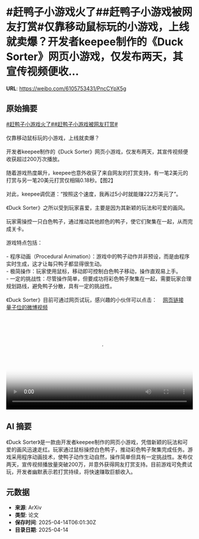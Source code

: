 # #赶鸭子小游戏火了##赶鸭子小游戏被网友打赏#仅靠移动鼠标玩的小游戏，上线就卖爆？开发者keepee制作的《Duck Sorter》网页小游戏，仅发布两天，其宣传视频便收...

**URL**: https://weibo.com/6105753431/PncCYpX5g

## 原始摘要

<a href="https://m.weibo.cn/search?containerid=231522type%3D1%26t%3D10%26q%3D%23%E8%B5%B6%E9%B8%AD%E5%AD%90%E5%B0%8F%E6%B8%B8%E6%88%8F%E7%81%AB%E4%BA%86%23&amp;extparam=%23%E8%B5%B6%E9%B8%AD%E5%AD%90%E5%B0%8F%E6%B8%B8%E6%88%8F%E7%81%AB%E4%BA%86%23" data-hide=""><span class="surl-text">#赶鸭子小游戏火了#</span></a><a href="https://m.weibo.cn/search?containerid=231522type%3D1%26t%3D10%26q%3D%23%E8%B5%B6%E9%B8%AD%E5%AD%90%E5%B0%8F%E6%B8%B8%E6%88%8F%E8%A2%AB%E7%BD%91%E5%8F%8B%E6%89%93%E8%B5%8F%23&amp;extparam=%23%E8%B5%B6%E9%B8%AD%E5%AD%90%E5%B0%8F%E6%B8%B8%E6%88%8F%E8%A2%AB%E7%BD%91%E5%8F%8B%E6%89%93%E8%B5%8F%23" data-hide=""><span class="surl-text">#赶鸭子小游戏被网友打赏#</span></a><br><br>仅靠移动鼠标玩的小游戏，上线就卖爆？<br><br>开发者keepee制作的《Duck Sorter》网页小游戏，仅发布两天，其宣传视频便收获超过200万次播放。<br><br>随着游戏热度飙升，keepee也意外收获了来自网友的打赏支持，有一笔2美元的打赏与另一笔20美元打赏仅相隔0.18秒。【图2】<br><br>对此，keepee调侃道：“按照这个速度，我再过5小时就能赚222万美元了”。<br><br>《Duck Sorter》之所以受到玩家喜爱，主要是因为其新颖的玩法和可爱的画风。<br><br>玩家需操控一只白色鸭子，通过推动其他颜色的鸭子，使它们聚集在一起，从而完成关卡。<br><br>游戏特点包括：<br><br>- 程序动画（Procedural Animation）：游戏中的鸭子动作并非预设，而是由程序实时生成，这才让每只鸭子都显得很生动。<br>- 极简操作：玩家使用鼠标，移动即可控制白色鸭子移动，操作直观易上手。<br>- 一定的挑战性：尽管操作简单，但要成功将彩色鸭子聚集在一起，需要玩家合理规划路线，避免鸭子分散，具有一定的挑战性。<br><br>《Duck Sorter》目前可通过网页试玩，感兴趣的小伙伴可以点击：<a href="https://weibo.cn/sinaurl?u=https%3A%2F%2Fkeepee.itch.io%2Fduck-sorter" data-hide=""><span class="url-icon"><img style="width: 1rem;height: 1rem" src="https://h5.sinaimg.cn/upload/2015/09/25/3/timeline_card_small_web_default.png" referrerpolicy="no-referrer"></span><span class="surl-text">网页链接</span></a> <a href="https://video.weibo.com/show?fid=1034:5155300752162871" data-hide=""><span class="url-icon"><img style="width: 1rem;height: 1rem" src="https://h5.sinaimg.cn/upload/2015/09/25/3/timeline_card_small_video_default.png" referrerpolicy="no-referrer"></span><span class="surl-text">量子位的微博视频</span></a><br clear="both"><div style="clear: both"></div><video controls="controls" poster="https://tvax1.sinaimg.cn/orj480/006Fd7o3ly1i0g78gjzw7j30k00k03ys.jpg" style="width: 100%"><source src="https://f.video.weibocdn.com/o0/OCqZgoLClx08nsI7uknC010412003gax0E010.mp4?label=mp4_720p&amp;template=720x720.24.0&amp;ori=0&amp;ps=1CwnkDw1GXwCQx&amp;Expires=1744614069&amp;ssig=VzB1QcTlZN&amp;KID=unistore,video"><source src="https://f.video.weibocdn.com/o0/5DI1f0SElx08nsI7dyuY0104120023RA0E010.mp4?label=mp4_hd&amp;template=540x540.24.0&amp;ori=0&amp;ps=1CwnkDw1GXwCQx&amp;Expires=1744614069&amp;ssig=F23qJkLkTn&amp;KID=unistore,video"><source src="https://f.video.weibocdn.com/o0/xBuy9GNTlx08nsI71JTa0104120019ov0E010.mp4?label=mp4_ld&amp;template=360x360.24.0&amp;ori=0&amp;ps=1CwnkDw1GXwCQx&amp;Expires=1744614069&amp;ssig=AtRrVnU035&amp;KID=unistore,video"><p>视频无法显示，请前往<a href="https://video.weibo.com/show?fid=1034%3A5155300752162871" target="_blank" rel="noopener noreferrer">微博视频</a>观看。</p></video>

## AI 摘要

《Duck Sorter》是一款由开发者keepee制作的网页小游戏，凭借新颖的玩法和可爱的画风迅速走红。玩家通过鼠标操控白色鸭子，推动彩色鸭子聚集完成任务。游戏采用程序动画技术，使鸭子动作生动自然，操作简单但具有一定挑战性。发布仅两天，宣传视频播放量突破200万，并意外获得网友打赏支持。目前游戏可免费试玩，开发者幽默表示若打赏持续，将快速赚取巨额收入。

## 元数据

- **来源**: ArXiv
- **类型**: 论文
- **保存时间**: 2025-04-14T06:01:30Z
- **目录日期**: 2025-04-14
